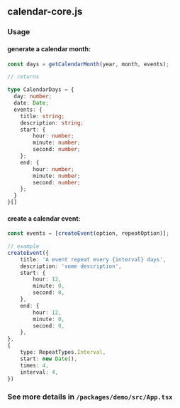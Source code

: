 ## calendar-core.js

### Usage

#### generate a calendar month:

```ts
const days = getCalendarMonth(year, month, events);

// returns

type CalendarDays = {
  day: number;
  date: Date;
  events: {
    title: string;
    description: string;
    start: {
        hour: number;
        minute: number;
        second: number;
    };
    end: {
        hour: number;
        minute: number;
        second: number;
    };
  }
}[]
```

#### create a calendar event:

```ts
const events = [createEvent(option, repeatOption)];

// example
createEvent({
    title: 'A event repeat every {interval} days',
    description: 'some description',
    start: {
        hour: 12,
        minute: 0,
        second: 0,
    },
    end: {
        hour: 12,
        minute: 0,
        second: 0,
    },
},
{
    type: RepeatTypes.Interval,
    start: new Date(),
    times: 4,
    interval: 4,
})
```

### See more details in `/packages/demo/src/App.tsx`
